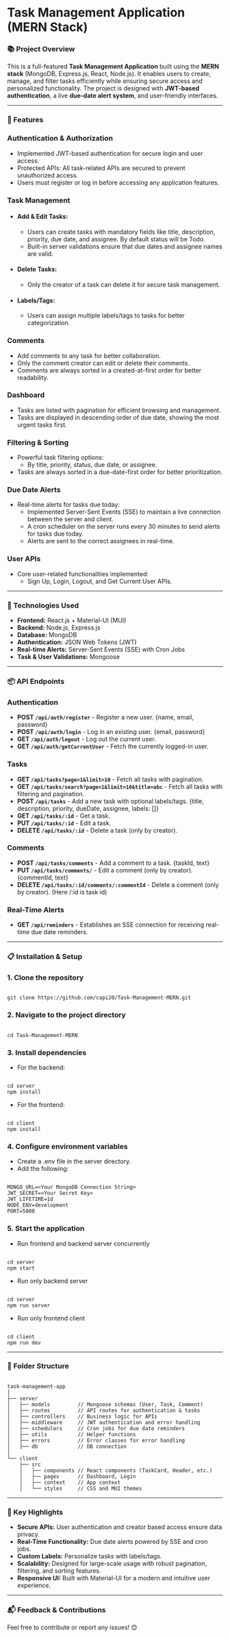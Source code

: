 # Task Management Application (MERN Stack)

### 📚 Project Overview
This is a full-featured **Task Management Application** built using the **MERN stack** (MongoDB, Express.js, React, Node.js). It enables users to create, manage, and filter tasks efficiently while ensuring secure access and personalized functionality. The project is designed with **JWT-based authentication**, a live **due-date alert system**, and user-friendly interfaces.

---

### 🚀 Features
### Authentication & Authorization
- Implemented JWT-based authentication for secure login and user access.
- Protected APIs: All task-related APIs are secured to prevent unauthorized access.
- Users must register or log in before accessing any application features.

### Task Management
- #### Add & Edit Tasks:
  - Users can create tasks with mandatory fields like title, description, priority, due date, and assignee. By default status will be Todo.
  - Built-in server validations ensure that due dates and assignee names are valid.
- #### Delete Tasks:
  - Only the creator of a task can delete it for secure task management.
- #### Labels/Tags:
  - Users can assign multiple labels/tags to tasks for better categorization.
 
### Comments
- Add comments to any task for better collaboration.
- Only the comment creator can edit or delete their comments.
- Comments are always sorted in a created-at-first order for better readability.

### Dashboard
- Tasks are listed with pagination for efficient browsing and management.
- Tasks are displayed in descending order of due date, showing the most urgent tasks first.

### Filtering & Sorting
- Powerful task filtering options:
  - By title, priority, status, due date, or assignee.
- Tasks are always sorted in a due-date-first order for better prioritization.

### Due Date Alerts
- Real-time alerts for tasks due today:
  - Implemented Server-Sent Events (SSE) to maintain a live connection between the server and client.
  - A cron scheduler on the server runs every 30 minutes to send alerts for tasks due today.
  - Alerts are sent to the correct assignees in real-time.

### User APIs
- Core user-related functionalities implemented:
  - Sign Up, Login, Logout, and Get Current User APIs.
 
-------
 
### 🔑 Technologies Used
- **Frontend:** React.js + Material-UI (MUI)
- **Backend:** Node.js, Express.js
- **Database:** MongoDB
- **Authentication:** JSON Web Tokens (JWT)
- **Real-time Alerts:** Server-Sent Events (SSE) with Cron Jobs
- **Task & User Validations:** Mongoose

---

### 📦 API Endpoints
### Authentication
- **POST `/api/auth/register`** - Register a new user. {name, email, password}
- **POST `/api/auth/login`** - Log in an existing user. {email, password}
- **GET `/api/auth/logout`** - Log out the current user.
- **GET `/api/auth/getCurrentUser`** - Fetch the currently logged-in user.
### Tasks
- **GET `/api/tasks?page=1&limit=10`** - Fetch all tasks with pagination.
- **GET `/api/tasks/search?page=1&limit=10&title=abc`** - Fetch all tasks with filtering and pagination.
- **POST `/api/tasks`** - Add a new task with optional labels/tags. {title, description, priority, dueDate, assignee, labels: []}
- **GET `/api/tasks/:id`** - Get a task.
- **PUT `/api/tasks/:id`** - Edit a task.
- **DELETE `/api/tasks/:id`** - Delete a task (only by creator).
### Comments
- **POST `/api/tasks/comments`** - Add a comment to a task. {taskId, text}
- **PUT `/api/tasks/comments/`** - Edit a comment (only by creator). {commentId, text}
- **DELETE `/api/tasks/:id/comments/:commentId`** - Delete a comment (only by creator). (Here /:id is task id)
### Real-Time Alerts
- **GET `/api/reminders`** - Establishes an SSE connection for receiving real-time due date reminders.

---

### 📋 Installation & Setup
### 1. Clone the repository
```

git clone https://github.com/capi20/Task-Management-MERN.git

```
### 2. Navigate to the project directory
```

cd Task-Management-MERN

```
### 3. Install dependencies
- For the backend:
```

cd server
npm install

```
- For the frontend:
```

cd client
npm install

```
### 4. Configure environment variables
- Create a .env file in the server directory.
- Add the following:
```

MONGO_URL=<Your MongoDB Connection String>
JWT_SECRET=<Your Secret Key>
JWT_LIFETIME=1d
NODE_ENV=development
PORT=5000

```

### 5. Start the application
- Run frontend and backend server concurrently
```

cd server
npm start

```
- Run only backend server
```

cd server
npm run server

```
- Run only frontend client
```

cd client
npm run dev

```
---

### 📂 Folder Structure
```

task-management-app
│
├── server
│   ├── models         // Mongoose schemas (User, Task, Comment)
│   ├── routes         // API routes for authentication & tasks
│   ├── controllers    // Business logic for APIs
│   ├── middleware     // JWT authentication and error handling
│   ├── schedulers     // Cron jobs for due date reminders
│   ├── utils          // Helper functions
│   ├── errors         // Error classes for error handling
│   ├── db             // DB connection
│
└── client
    ├── src
    │   ├── components // React components (TaskCard, Header, etc.)
    │   ├── pages      // Dashboard, Login
    │   ├── context    // App context
    │   └── styles     // CSS and MUI themes

```

---

### 🌟 Key Highlights
- **Secure APIs:** User authentication and creator based access ensure data privacy.
- **Real-Time Functionality:** Due date alerts powered by SSE and cron jobs.
- **Custom Labels:** Personalize tasks with labels/tags.
- **Scalability:** Designed for large-scale usage with robust pagination, filtering, and sorting features.
- **Responsive UI:** Built with Material-UI for a modern and intuitive user experience.

--- 

### 📬 Feedback & Contributions
Feel free to contribute or report any issues! 😊
